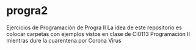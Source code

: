 # progra2
Ejercicios de Programación de Progra II
La idea de este repositorio es colocar carpetas con ejemplos vistos en clase de CI0113 Programación II mientras dure la cuarentena por Corona Virus
